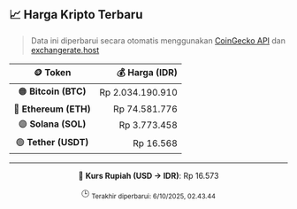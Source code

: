 

<!-- HARGA_KRIPTO -->
## 📈 Harga Kripto Terbaru

> Data ini diperbarui secara otomatis menggunakan [CoinGecko API](https://www.coingecko.com/) dan [exchangerate.host](https://exchangerate.host/)

<div align="center">

| 🪙 Token | 💰 Harga (IDR) |
|:------:|---------------:|
| 🟠 **Bitcoin (BTC)**   | Rp 2.034.190.910 |
| 🔵 **Ethereum (ETH)**  | Rp 74.581.776 |
| 🟣 **Solana (SOL)**    | Rp 3.773.458 |
| 🟢 **Tether (USDT)**   | Rp 16.568 |

---

💱 **Kurs Rupiah (USD → IDR)**: Rp 16.573

🕒 <sub>Terakhir diperbarui: 6/10/2025, 02.43.44</sub>

</div>
<!-- /HARGA_KRIPTO -->